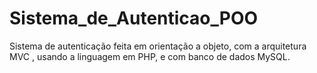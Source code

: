 # Sistema_de_Autenticao_POO
Sistema de autenticação feita em orientação a objeto, com a arquitetura MVC , usando a linguagem em PHP, e com banco de dados MySQL.
